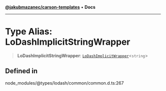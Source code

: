 [**@jakubmazanec/carson-templates**](../../../README.md) • **Docs**

---

# Type Alias: LoDashImplicitStringWrapper

> **LoDashImplicitStringWrapper**:
> [`LoDashImplicitWrapper`](../interfaces/LoDashImplicitWrapper.md)\<`string`\>

## Defined in

node_modules/@types/lodash/common/common.d.ts:267
